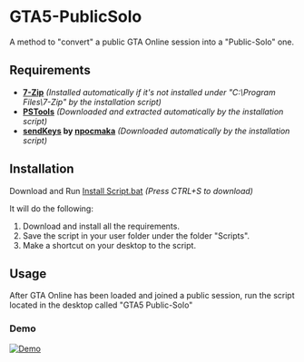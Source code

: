 # GTA5-PublicSolo

A method to "convert" a public GTA Online session into a "Public-Solo" one.

## Requirements

- **[7-Zip](https://www.7-zip.org/)** _(Installed automatically if it's not installed under "C:\Program Files\7-Zip" by the installation script)_
- **[PSTools](https://docs.microsoft.com/en-us/sysinternals/downloads/pstools)** _(Downloaded and extracted automatically by the installation script)_
- **[sendKeys](https://github.com/npocmaka/batch.scripts/blob/master/hybrids/jscript/sendKeys.bat) by [npocmaka](https://github.com/npocmaka)** _(Downloaded automatically by the installation script)_

## Installation

Download and Run [Install Script.bat](https://raw.githubusercontent.com/ronron555/GTA5-PublicSolo/main/Install%20Script.bat) _(Press CTRL+S to download)_

It will do the following:

1. Download and install all the requirements.
2. Save the script in your user folder under the folder "Scripts".
3. Make a shortcut on your desktop to the script.

## Usage

After GTA Online has been loaded and joined a public session, run the script located in the desktop called "GTA5 Public-Solo"

### Demo

[![Demo](https://img.youtube.com/vi/SpXpD9s5ZJI/0.jpg)](https://www.youtube.com/watch?v=SpXpD9s5ZJI)
